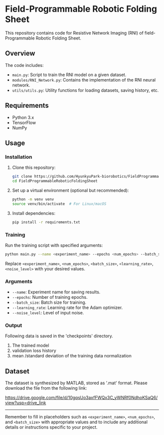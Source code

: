 # Field-Programmable Robotic Folding Sheet


This repository contains code for Resistive Network Imaging (RNI) of field-Programmable Robotic Folding Sheet. 
## Overview

The code includes:

- `main.py`: Script to train the RNI model on a given dataset.
- `modules/RNI_Network.py`: Contains the implementation of the RNI neural network.
- `utils/utils.py`: Utility functions for loading datasets, saving history, etc.

## Requirements

- Python 3.x
- TensorFlow
- NumPy

## Usage

### Installation

1. Clone this repository:

    ```bash
    git clone https://github.com/HyunkyuPark-biorobotics/FieldProgrammableRoboticFoldingSheet.git
    cd FieldProgrammableRoboticFoldingSheet
    ```

2. Set up a virtual environment (optional but recommended):

    ```bash
    python -m venv venv
    source venv/bin/activate  # For Linux/macOS
    ```

3. Install dependencies:

    ```bash
    pip install -r requirements.txt
    ```

### Training

Run the training script with specified arguments:

```bash
python main.py --name <experiment_name> --epochs <num_epochs> --batch_size <batch_size> --learning_rate <learning_rate> --noise_level <noise_level>
```

Replace `<experiment_name>`, `<num_epochs>`, `<batch_size>`, `<learning_rate>`, `<noise_level>` with your desired values.

### Arguments

- `--name`: Experiment name for saving results.
- `--epochs`: Number of training epochs.
- `--batch_size`: Batch size for training.
- `--learning_rate`: Learning rate for the Adam optimizer.
- `--noise_level`: Level of input noise.

### Output
Following data is saved in the 'checkpoints' directory.
1) The trained model
2) validation loss history
3) mean /standard deviation of the training data normalization 

## Dataset

The dataset is synthesized by MATLAB, stored as '.mat' format.
Please download the file from the following link:

https://drive.google.com/file/d/10gqsUo3axfFWQx3C_yWNRf0NdhoKSaQ6/view?usp=drive_link

---

Remember to fill in placeholders such as `<experiment_name>`, `<num_epochs>`, and `<batch_size>` with appropriate values and to include any additional details or instructions specific to your project.
